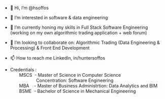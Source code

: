 - 👋 Hi, I’m @hsoffos
- 👀 I’m interested in software & data engineering
- 🌱 I’m currently honing my skills in Full Stack Software Engineering (working on my own algorithmic trading application + web forum)
- 💞️ I’m looking to collaborate on: Algorithmic Trading (Data Engineering & Processing) & Front End Development
- 📫 How to reach me LinkedIn, in/huntersoffos

- Credentials :  
&emsp;&emsp;MSCS  &nbsp;- Master of Science in Computer Science   
&emsp;&emsp;&emsp;&emsp;&emsp;&nbsp;&nbsp;&nbsp;Concentration: Software Engineering  
&emsp;&emsp;MBA   &nbsp;&nbsp;&nbsp;- Master of Business Administrtion: Data Analytics and BIM  
&emsp;&emsp;BSME  &nbsp;- Bachelor of Science in Mechanical Engineering  
